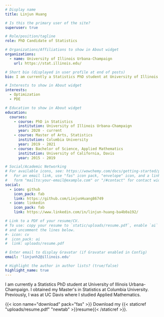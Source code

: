 ```yaml
---
# Display name
title: Linjun Huang

# Is this the primary user of the site?
superuser: true

# Role/position/tagline
role: PhD Candidate of Statistics

# Organizations/Affiliations to show in About widget
organizations:
  - name: University of Illinois Urbana-Champaign
    url: https://stat.illinois.edu/

# Short bio (displayed in user profile at end of posts)
bio: I am currently a Statistics PhD student at University of Illinois Urbana-Champaign. I obtained my Master's in Statistics at Columbia University. Previously, I was at UC Davis where I studied Applied Mathematics.  

# Interests to show in About widget
interests:
  - Optimization
  - PDE

# Education to show in About widget
education:
  courses:
    - course: PhD in Statistics
      institution: University of Illinois Urbana-Champaign
      year: 2020 - current
    - course: Master of Arts, Statistics 
      institution: Columbia University
      year: 2019 - 2021
    - course: Bachelor of Science, Applied Mathematics
      institution: University of California, Davis
      year: 2015 - 2019

# Social/Academic Networking
# For available icons, see: https://wowchemy.com/docs/getting-started/page-builder/#icons
#   For an email link, use "fas" icon pack, "envelope" icon, and a link in the
#   form "mailto:your-email@example.com" or "/#contact" for contact widget.
social:
  - icon: github
    icon_pack: fab
    link: https://github.com/LinjunHuang86749
  - icon: linkedin
    icon_pack: fab
    link: https://www.linkedin.com/in/linjun-huang-ba4b0a192/

# Link to a PDF of your resume/CV.
# To use: copy your resume to `static/uploads/resume.pdf`, enable `ai` icons in `params.toml`,
# and uncomment the lines below.
#- icon: cv
#  icon_pack: ai
#  link: uploads/resume.pdf

# Enter email to display Gravatar (if Gravatar enabled in Config)
email: 'linjunh2@illinois.edu'

# Highlight the author in author lists? (true/false)
highlight_name: true
---
```


I am currently a Statistics PhD student at University of Illinois Urbana-Champaign. I obtained my Master's in Statistics at Columbia University. Previously, I was at UC Davis where I studied Applied Mathematics.  

{{< icon name="download" pack="fas" >}} Download my {{< staticref "uploads/resume.pdf" "newtab" >}}resume{{< /staticref >}}.
